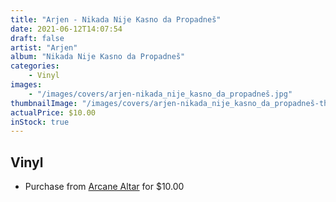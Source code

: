 ```yaml
---
title: "Arjen - Nikada Nije Kasno da Propadneš"
date: 2021-06-12T14:07:54
draft: false
artist: "Arjen"
album: "Nikada Nije Kasno da Propadneš"
categories:
    - Vinyl
images:
    - "/images/covers/arjen-nikada_nije_kasno_da_propadneš.jpg"
thumbnailImage: "/images/covers/arjen-nikada_nije_kasno_da_propadneš-thumb.jpg"
actualPrice: $10.00
inStock: true
---
```


## Vinyl
* Purchase from [Arcane Altar](https://arcanealtar.bigcartel.com/product/arjen-nikada-nije-kasno-da-propadnes-7-ep) for $10.00
